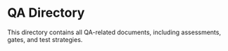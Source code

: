 # QA Directory

This directory contains all QA-related documents, including assessments, gates, and test strategies.